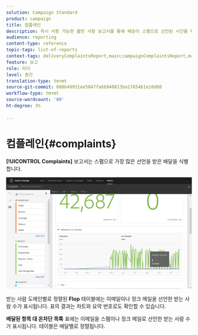```yaml
---
solution: Campaign Standard
product: campaign
title: 컴플레인
description: 즉시 사용 가능한 불만 사항 보고서를 통해 배송이 스팸으로 선언된 시간을 확인할 수 있습니다.
audience: reporting
content-type: reference
topic-tags: list-of-reports
context-tags: deliveryComplaintsReport,main;campaignComplaintsReport,main;programComplaintsReport,main
feature: 보고
role: 리더
level: 중간
translation-type: tm+mt
source-git-commit: 088b49931ee5047fa6b949813ba17654b1e10d60
workflow-type: tm+mt
source-wordcount: '89'
ht-degree: 3%

---
```



# 컴플레인{#complaints}

**[!UICONTROL Complaints]** 보고서는 스팸으로 가장 많은 선언을 받은 배달을 식별합니다.

![](assets/delivery_reports_complaints.png)

받는 사람 도메인별로 정렬된 **Flop** 테이블에는 이메일이나 정크 메일을 선언한 받는 사람 수가 표시됩니다. 표의 결과는 차트와 요약 번호로도 확인할 수 있습니다.

**배달된 항목 대 온차단 목록** 표에는 이메일을 스팸이나 정크 메일로 선언한 받는 사람 수가 표시됩니다. 테이블은 배달별로 정렬됩니다.
